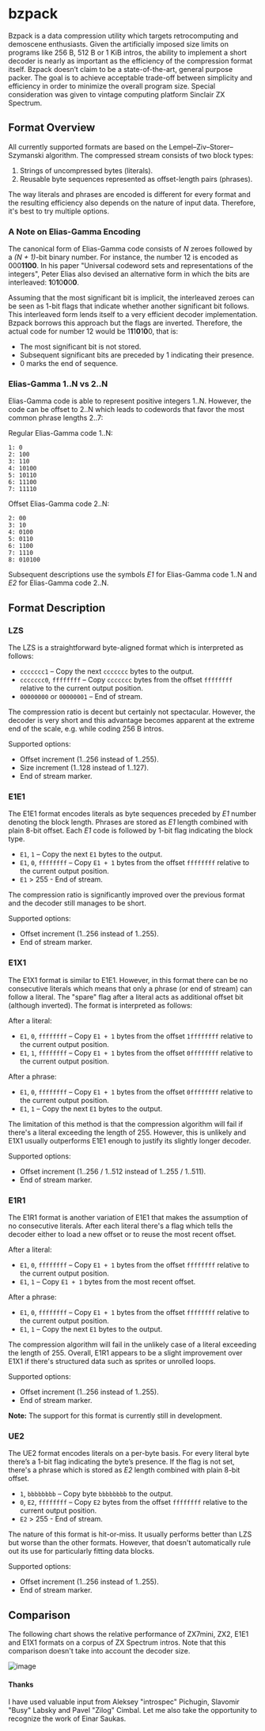 # bzpack

Bzpack is a data compression utility which targets retrocomputing and demoscene enthusiasts. Given the artificially imposed size limits on programs like 256 B, 512 B or 1 KiB intros, the ability to implement a short decoder is nearly as important as the efficiency of the compression format itself. Bzpack doesn’t claim to be a state-of-the-art, general purpose packer. The goal is to achieve acceptable trade-off between simplicity and efficiency in order to minimize the overall program size. Special consideration was given to vintage computing platform Sinclair ZX Spectrum.

## Format Overview

All currently supported formats are based on the Lempel–Ziv–Storer–Szymanski algorithm. The compressed stream consists of two block types:
1. Strings of uncompressed bytes (literals).
2. Reusable byte sequences represented as offset-length pairs (phrases).

The way literals and phrases are encoded is different for every format and the resulting efficiency also depends on the nature of input data. Therefore, it's best to try multiple options.

### A Note on Elias-Gamma Encoding

The canonical form of Elias-Gamma code consists of *N* zeroes followed by a *(N + 1)*-bit binary number. For instance, the number 12 is encoded as 000**1100**. In his paper "Universal codeword sets and representations of the integers", Peter Elias also devised an alternative form in which the bits are interleaved: **1**0**1**0**0**0**0**.

Assuming that the most significant bit is implicit, the interleaved zeroes can be seen as 1-bit flags that indicate whether another significant bit follows. This interleaved form lends itself to a very efficient decoder implementation. Bzpack borrows this approach but the flags are inverted. Therefore, the actual code for number 12 would be 1**1**1**0**1**0**0, that is:

* The most significant bit is not stored.
* Subsequent significant bits are preceded by 1 indicating their presence.
* 0 marks the end of sequence.

### Elias-Gamma 1..N vs 2..N

Elias-Gamma code is able to represent positive integers 1..N. However, the code can be offset to 2..N which leads to codewords that favor the most common phrase lengths 2..7:

Regular Elias-Gamma code 1..N:
```
1: 0
2: 100
3: 110
4: 10100
5: 10110
6: 11100
7: 11110
```
Offset Elias-Gamma code 2..N:
```
2: 00
3: 10
4: 0100
5: 0110
6: 1100
7: 1110
8: 010100
```
Subsequent descriptions use the symbols *E1* for Elias-Gamma code 1..N and *E2* for Elias-Gamma code 2..N.

## Format Description

### LZS

The LZS is a straightforward byte-aligned format which is interpreted as follows:

* `ccccccc1` – Copy the next `ccccccc` bytes to the output.
* `ccccccc0`, `ffffffff` – Copy `ccccccc` bytes from the offset `ffffffff` relative to the current output position.
* `00000000` or `00000001` – End of stream.

The compression ratio is decent but certainly not spectacular. However, the decoder is very short and this advantage becomes apparent at the extreme end of the scale, e.g. while coding 256 B intros.

Supported options:

* Offset increment (1..256 instead of 1..255).
* Size increment (1..128 instead of 1..127).
* End of stream marker.

### E1E1

The E1E1 format encodes literals as byte sequences preceded by *E1* number denoting the block length. Phrases are stored as *E1* length combined with plain 8-bit offset. Each *E1* code is followed by 1-bit flag indicating the block type.

* `E1`, `1` – Copy the next `E1` bytes to the output.
* `E1`, `0`, `ffffffff` – Copy `E1 + 1` bytes from the offset `ffffffff` relative to the current output position.
* `E1` > 255 - End of stream.

The compression ratio is significantly improved over the previous format and the decoder still manages to be short.

Supported options:

* Offset increment (1..256 instead of 1..255).
* End of stream marker.

### E1X1

The E1X1 format is similar to E1E1. However, in this format there can be no consecutive literals which means that only a phrase (or end of stream) can follow a literal. The "spare" flag after a literal acts as additional offset bit (although inverted). The format is interpreted as follows:

After a literal:

* `E1`, `0`, `ffffffff` – Copy `E1 + 1` bytes from the offset `1ffffffff` relative to the current output position.
* `E1`, `1`, `ffffffff` – Copy `E1 + 1` bytes from the offset `0ffffffff` relative to the current output position.

After a phrase:

* `E1`, `0`, `ffffffff` – Copy `E1 + 1` bytes from the offset `0ffffffff` relative to the current output position.
* `E1`, `1` – Copy the next `E1` bytes to the output.

The limitation of this method is that the compression algorithm will fail if there's a literal exceeding the length of 255. However, this is unlikely and E1X1 usually outperforms E1E1 enough to justify its slightly longer decoder.

Supported options:

* Offset increment (1..256 / 1..512 instead of 1..255 / 1..511).
* End of stream marker.

### E1R1

The E1R1 format is another variation of E1E1 that makes the assumption of no consecutive literals. After each literal there's a flag which tells the decoder either to load a new offset or to reuse the most recent offset.

After a literal:

* `E1`, `0`, `ffffffff` – Copy `E1 + 1` bytes from the offset `ffffffff` relative to the current output position.
* `E1`, `1` – Copy `E1 + 1` bytes from the most recent offset.

After a phrase:

* `E1`, `0`, `ffffffff` – Copy `E1 + 1` bytes from the offset `ffffffff` relative to the current output position.
* `E1`, `1` – Copy the next `E1` bytes to the output.

The compression algorithm will fail in the unlikely case of a literal exceeding the length of 255. Overall, E1R1 appears to be a slight improvement over E1X1 if there's structured data such as sprites or unrolled loops.

Supported options:

* Offset increment (1..256 instead of 1..255).
* End of stream marker.

**Note:** The support for this format is currently still in development.

### UE2

The UE2 format encodes literals on a per-byte basis. For every literal byte there’s a 1-bit flag indicating the byte’s presence. If the flag is not set, there's a phrase which is stored as *E2* length combined with plain 8-bit offset.

* `1`, `bbbbbbbb` – Copy byte `bbbbbbbb` to the output.
* `0`, `E2`, `ffffffff` – Copy `E2` bytes from the offset `ffffffff` relative to the current output position.
* `E2` > 255 - End of stream.

The nature of this format is hit-or-miss. It usually performs better than LZS but worse than the other formats. However, that doesn't automatically rule out its use for particularly fitting data blocks.

Supported options:

* Offset increment (1..256 instead of 1..255).
* End of stream marker.

## Comparison

The following chart shows the relative performance of ZX7mini, ZX2, E1E1 and E1X1 formats on a corpus of ZX Spectrum intros. Note that this comparison doesn't take into account the decoder size.

![image](https://user-images.githubusercontent.com/37623188/131914074-9e2bd774-f234-454d-9e48-06e76fa052cd.png)

#### Thanks

I have used valuable input from Aleksey "introspec" Pichugin, Slavomir "Busy" Labsky and Pavel "Zilog" Cimbal. Let me also take the opportunity to recognize the work of Einar Saukas.
